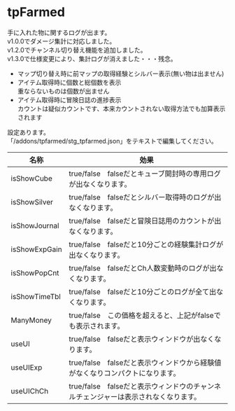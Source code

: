 # tpFarmed
手に入れた物に関するログが出ます。  
v1.0.0でダメージ集計に対応しました。  
v1.2.0でチャンネル切り替え機能を追加しました。  
v1.3.0で仕様変更により、集計ログが消えました・・・残念。  


- マップ切り替え時に前マップの取得経験とシルバー表示(無い物は出ません)
- アイテム取得時に個数と総個数を表示  
  重ならないものは個数が出ません
- アイテム取得時に冒険日誌の進捗表示  
  カウントは疑似カウントです、本来カウントされない取得方法でも加算表示されます


設定あります。  
「/addons/tpfarmed/stg_tpfarmed.json」をテキストで編集してください。

| 名称 | 効果 |
| ---- | ---- |
| isShowCube	 | true/false　falseだとキューブ開封時の専用ログが出なくなります。	 |
| isShowSilver	 | true/false　falseだとシルバー取得時のログが出なくなります。	 |
| isShowJournal	 | true/false　falseだと冒険日誌用のカウントが出なくなります。	 |
| isShowExpGain	 | true/false　falseだと10分ごとの経験集計ログが出なくなります。	 |
| isShowPopCnt	 | true/false　falseだとCh人数変動時のログが出なくなります。	 |
| isShowTimeTbl	 | true/false　falseだと10分ごとのログが全て出なくなります。	 |
| ManyMoney		 | true/false　この価格を超えると、上記がfalseでも表示されます。	 |
| useUI			 | true/false　falseだと表示ウィンドウが出なくなります。	 |
| useUIExp		 | true/false　falseだと表示ウィンドウから経験値がなくなりコンパクトになります。	 |
| useUIChCh		 | true/false　falseだと表示ウィンドウのチャンネルチェンジャーは表示されなくなります。	 |



